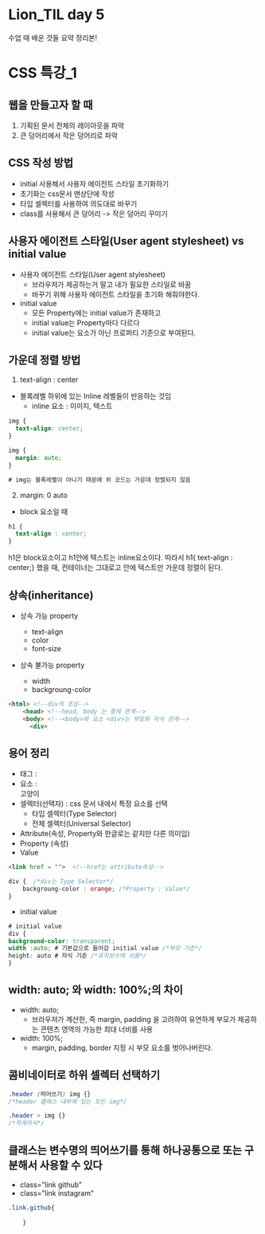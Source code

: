 # Lion_TIL day 5
수업 때 배운 것들 요약 정리본!

# CSS 특강_1

## 웹을 만들고자 할 때
1. 기획된 문서 전체의 레이아웃을 파악
2. 큰 덩어리에서 작은 덩어리로 파악

## CSS 작성 방법
  - initial 사용해서 사용자 에이전트 스타일 초기화하기
  - 초기화는 css문서 맨상단에 작성
  - 타입 셀렉터를 사용하여 의도대로 바꾸기
  - class를 사용해서 큰 덩어리 -> 작은 덩어리 꾸미기
    
## 사용자 에이전트 스타일(User agent stylesheet) vs initial value
- 사용자 에이전트 스타일(User agent stylesheet)  
  - 브라우저가 제공하는거 말고 내가 필요한 스타일로 바꿈
  - 바꾸기 위해 사용자 에이전트 스타일을 초기화 해줘야한다.
- initial value
  - 모든 Property에는 initial value가 존재하고
  - initial value는 Property마다 다르다
  - initial value는 요소가 아닌 프로퍼티 기준으로 부여된다.

## 가운데 정렬 방법
1. text-align : center
 - 블록레벨 하위에 있는 Inline 레벨들이 반응하는 것임
    - inline 요소 : 이미지, 텍스트
  ```css
  img {
    text-align: center;
  }

  img {
    margin: auto;
  }

  # img는 블록레벨이 아니기 때문에 위 코드는 가운데 정렬되지 않음
  ```
    
2. margin: 0 auto
- block 요소일 때
```css
h1 { 
  text-align : center;
}
```
h1은 block요소이고 h1안에 텍스트는 inline요소이다.
따라서 h1{ text-align : center;} 했을 때, 컨테이너는 그대로고 안에 텍스트만 가운데 정렬이 된다.


## 상속(inheritance)
- 상속 가능 property
  - text-align
  - color
  - font-size

- 상속 불가능 property
  - width
  - backgroung-color
```html
<html> <!--div의 조상-->
	<head> <!--head, body 는 형제 관계-->
	<body> <!--<body>와 요소 <div>는 부모와 자식 관계-->
	  <div>
```

## 용어 정리
- 태그 : <div>
- 요소 : <div>고양이</div>
- 셀렉터(선택자) : css 문서 내에서 특정 요소를 선택
  - 타입 셀렉터(Type Selector)
  - 전체 셀렉터(Universal Selector)
- Attribute(속성, Property와 한글로는 같지만 다른 의미임)
- Property (속성)
- Value
```html
<link href = "">  <!--href는 attribute속성-->
```
```css
div {  /*div는 Type Selector*/
	backgroung-color : orange; /*Property : Value*/
}
```
- initial value
```css
# initial value
div {
background-color: transparent;
width :auto; # 기본값으로 들어감 initial value /*부모 기준*/
height: auto # 자식 기준 /*유지보수에 쉬움*/
}
```

## width: auto; 와 width: 100%;의 차이
- width: auto;
  - 브라우저가 계산한, 즉 margin, padding 을 고려하여 유연하게 부모가 제공하는 콘텐츠 영역의 가능한 최대 너비를 사용
- width: 100%;
  - margin, padding, border 지정 시 부모 요소를 벗어나버린다.
  
## 콤비네이터로 하위 셀렉터 선택하기
```css
.header (띄어쓰기) img {}
/*header 클래스 내부에 있는 모든 img*/

.header > img {}
/*직계자식*/
```

## 클래스는 변수명의 띄어쓰기를 통해 하나공통으로 또는 구분해서 사용할 수 있다
- class=”link github”
- class=”link instagram”
```css
.link.github{
	
	}


